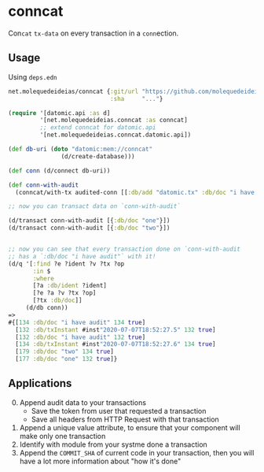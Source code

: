 # conncat

Con`cat` `tx-data` on every transaction in a `conn`ection.

## Usage

Using `deps.edn`
```clojure
net.molequedeideias/conncat {:git/url "https://github.com/molequedeideias/conncat.git"
                             :sha     "..."}
```

```clojure
(require '[datomic.api :as d]
         '[net.molequedeideias.conncat :as conncat]
         ;; extend conncat for datomic.api
         '[net.molequedeideias.conncat.datomic.api])

(def db-uri (doto "datomic:mem://conncat"
               (d/create-database)))

(def conn (d/connect db-uri))

(def conn-with-audit
  (conncat/with-tx audited-conn [[:db/add "datomic.tx" :db/doc "i have audit"]]))

;; now you can transact data on `conn-with-audit`

(d/transact conn-with-audit [{:db/doc "one"}])
(d/transact conn-with-audit [{:db/doc "two"}])


;; now you can see that every transaction done on `conn-with-audit
;; has a `:db/doc "i have audit"` with it!
(d/q '[:find ?e ?ident ?v ?tx ?op
       :in $
       :where
       [?a :db/ident ?ident]
       [?e ?a ?v ?tx ?op]
       [?tx :db/doc]]
     (d/db conn))
=>
#{[134 :db/doc "i have audit" 134 true]
  [132 :db/txInstant #inst"2020-07-07T18:52:27.5" 132 true]
  [132 :db/doc "i have audit" 132 true]
  [134 :db/txInstant #inst"2020-07-07T18:52:27.6" 134 true]
  [179 :db/doc "two" 134 true]
  [177 :db/doc "one" 132 true]}
```

## Applications

0. Append audit data to your transactions
   - Save the token from user that requested a transaction
   - Save all headers from HTTP Request with that transaction
1. Append a unique value attribute, to ensure that your component will make only one transaction
2. Identify with module from your systme done a transaction
3. Append the `COMMIT_SHA` of current code in your transaction, then you will have a lot more information about "how it's done" 
